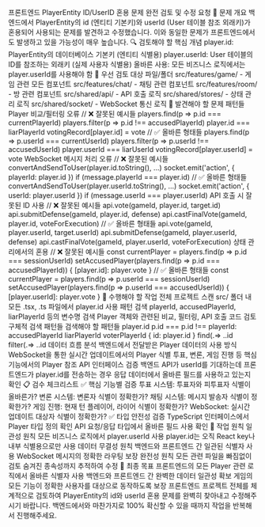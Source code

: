 
프론트엔드 PlayerEntity ID/UserID 혼용 문제 완전 검토 및 수정 요청 🎯 문제 개요 백엔드에서 PlayerEntity의 id (엔티티 기본키)와 userId (User 테이블 참조 외래키)가 혼용되어 사용되는 문제를 발견하고 수정했습니다. 이와 동일한 문제가 프론트엔드에서도 발생하고 있을 가능성이 매우 높습니다. 🔍 검토해야 할 핵심 개념 player.id: PlayerEntity의 데이터베이스 기본키 (엔티티 식별용) player.userId: User 테이블의 ID를 참조하는 외래키 (실제 사용자 식별용) 올바른 사용: 모든 비즈니스 로직에서는 player.userId를 사용해야 함 📂 우선 검토 대상 파일/폴더 src/features/game/ - 게임 관련 모든 컴포넌트 src/features/chat/ - 채팅 관련 컴포넌트 src/features/room/ - 방 관련 컴포넌트 src/shared/api/ - API 호출 로직 src/shared/stores/ - 상태 관리 로직 src/shared/socket/ - WebSocket 통신 로직 🚨 발견해야 할 문제 패턴들
Player 비교/필터링 오류 // ❌ 잘못된 예시들 players.find(p => p.id === currentPlayerId) players.filter(p => p.id !== accusedPlayerId) player.id === liarPlayerId votingRecord[player.id] = vote
// ✅ 올바른 형태들 players.find(p => p.userId === currentUserId) players.filter(p => p.userId !== accusedUserId) player.userId === liarUserId votingRecord[player.userId] = vote
WebSocket 메시지 처리 오류 // ❌ 잘못된 예시들 convertAndSendToUser(player.id.toString(), ...) socket.emit('action', { playerId: player.id }) if (message.playerId === player.id)
// ✅ 올바른 형태들
convertAndSendToUser(player.userId.toString(), ...) socket.emit('action', { userId: player.userId }) if (message.userId === player.userId)
API 호출 시 잘못된 ID 사용 // ❌ 잘못된 예시들 api.vote(gameId, player.id, target.id) api.submitDefense(gameId, player.id, defense) api.castFinalVote(gameId, player.id, voteForExecution)
// ✅ 올바른 형태들 api.vote(gameId, player.userId, target.userId)
api.submitDefense(gameId, player.userId, defense) api.castFinalVote(gameId, player.userId, voteForExecution)
상태 관리에서의 혼용 // ❌ 잘못된 예시들 const currentPlayer = players.find(p => p.id === sessionUserId) setAccusedPlayer(players.find(p => p.id === accusedPlayerId)) { [player.id]: player.vote }
// ✅ 올바른 형태들 const currentPlayer = players.find(p => p.userId === sessionUserId) setAccusedPlayer(players.find(p => p.userId === accusedUserId)) { [player.userId]: player.vote } 🔧 수행해야 할 작업
전체 프로젝트 스캔 src/ 폴더 내 모든 .tsx, .ts 파일에서 player.id 사용 패턴 검색 playerId, accusedPlayerId, liarPlayerId 등의 변수명 검색 Player 객체와 관련된 비교, 필터링, API 호출 코드 검토
구체적 검색 패턴들
검색해야 할 패턴들
player.id p.id === p.id !== playerId: accusedPlayerId liarPlayerId voterPlayerId { id: player.id } find(.=> ..id filter(.=> ..id
데이터 흐름 분석 백엔드에서 전달받은 Player 데이터의 사용 방식 WebSocket을 통한 실시간 업데이트에서의 Player 식별 투표, 변론, 게임 진행 등 핵심 기능에서의 Player 참조
API 인터페이스 검증 백엔드 API가 userId를 기대하는데 프론트엔드가 player.id를 전송하는 경우 응답 데이터에서 올바른 필드를 사용하고 있는지 확인 📋 검수 체크리스트 ✅ 핵심 기능별 검증 투표 시스템: 투표자와 피투표자 식별이 올바른가? 변론 시스템: 변론자 식별이 정확한가? 채팅 시스템: 메시지 발송자 식별이 정확한가? 게임 진행: 현재 턴 플레이어, 라이어 식별이 정확한가? WebSocket: 실시간 업데이트 대상자 식별이 정확한가? ✅ 타입 안전성 검증 TypeScript 인터페이스에서 Player 타입 정의 확인 API 요청/응답 타입에서 올바른 필드 사용 확인 🎯 작업 원칙
일관성 원칙 모든 비즈니스 로직에서 player.userId 사용 player.id는 오직 React key나 내부 식별용으로만 사용
데이터 무결성 원칙 백엔드와 프론트엔드 간 일관된 식별자 사용 WebSocket 메시지의 정확한 라우팅 보장
완전성 원칙 모든 관련 파일을 빠짐없이 검토 숨겨진 종속성까지 추적하여 수정 🚀 최종 목표 프론트엔드의 모든 Player 관련 로직에서 올바른 식별자 사용 백엔드와 프론트엔드 간 완벽한 데이터 일관성 확보 게임의 모든 기능이 정확한 사용자를 대상으로 동작하도록 보장 프론트엔드 프로젝트 전체를 체계적으로 검토하여 PlayerEntity의 id와 userId 혼용 문제를 완벽히 찾아내고 수정해주시기 바랍니다. 백엔드에서와 마찬가지로 100% 확신할 수 있을 때까지 작업을 반복해서 진행해주세요.
